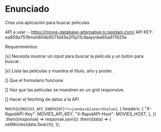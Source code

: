 # Enunciado

Crea una aplicación para buscar películas

API a usar: - https://movie-database-alternative.p.rapidapi.com/
API KEY: ea859a7519msh804b9571d45e2f5p11c9aejsnbe65a971925e

Requerimientos:

[x] Necesita mostrar un input para buscar la película y un botón para buscar.

[x] Lista las películas y muestra el título, año y poster.

[] Que el formulario funcione

[] Haz que las películas se muestren en un grid responsive.

[] Hacer el fetching de datos a la API

fetch(`${MOVIES_API_ENDPOINT}?r=json&s=${searchValue}`, {
headers: {
"X-RapidAPI-Key": MOVIES_API_KEY,
"X-RapidAPI-Host": MOVIES_HOST,
},
})
.then((response) => response.json())
.then((data) => {
setMovies(data.Search);
});
